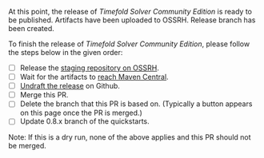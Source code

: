 At this point, the release of _Timefold Solver Community Edition_ is ready to be published.
Artifacts have been uploaded to OSSRH.
Release branch has been created.

To finish the release of _Timefold Solver Community Edition_, 
please follow the steps below in the given order:

- [ ] Release the [staging repository on OSSRH](https://s01.oss.sonatype.org/#stagingRepositories).
- [ ] Wait for the artifacts to [reach Maven Central](https://central.sonatype.com/search?q=ai.timefold.solver&smo=true).
- [ ] [Undraft the release](https://github.com/TimefoldAI/timefold-solver/releases) on Github.
- [ ] Merge this PR.
- [ ] Delete the branch that this PR is based on. (Typically a button appears on this page once the PR is merged.)
- [ ] Update 0.8.x branch of the quickstarts.

Note: If this is a dry run, 
none of the above applies and this PR should not be merged.
